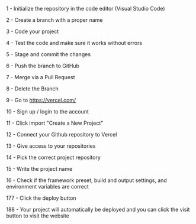 1 - Initialize the repository in the code editor (Visual Studio Code)

2 - Create a branch with a proper name

3 - Code your project

4 - Test the code and make sure it works without errors

5 - Stage and commit the changes

6 - Push the branch to GitHub

7 - Merge via a Pull Request

8 - Delete the Branch

9 - Go to https://vercel.com/

10 - Sign up / login to the account

11 - Click import "Create a New Project"

12 - Connect your Github repository to Vercel 

13 - Give access to your repositories

14 - Pick the correct project repository

15 - Write the project name

16 - Check if the framework preset, build and output settings, and environment variables are correct 

177 - Click the deploy button

188 - Your project will automatically be deployed and you can click the visit button to visit the website
